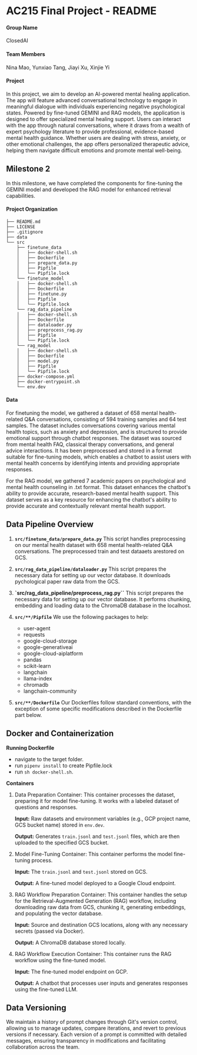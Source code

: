 # AC215 Final Project - README

#### Group Name
ClosedAI

#### Team Members
Nina Mao, Yunxiao Tang, Jiayi Xu, Xinjie Yi

#### Project
In this project, we aim to develop an AI-powered mental healing application. The app will feature advanced conversational technology to engage in meaningful dialogue with individuals experiencing negative psychological states. Powered by fine-tuned GEMINI and RAG models, the application is designed to offer specialized mental healing support. Users can interact with the app through natural conversations, where it draws from a wealth of expert psychology literature to provide professional, evidence-based mental health guidance. Whether users are dealing with stress, anxiety, or other emotional challenges, the app offers personalized therapeutic advice, helping them navigate difficult emotions and promote mental well-being.

## Milestone 2

In this milestone, we have completed the components for fine-tuning the GEMINI model and developed the RAG model for enhanced retrieval capabilities.

#### Project Organization

```
├── README.md
├── LICENSE
├── .gitignore
├── data
└── src
    ├── finetune_data
    │   ├── docker-shell.sh
    │   ├── Dockerfile
    │   ├── prepare_data.py
    │   ├── Pipfile
    │   └── Pipfile.lock
    └── finetune_model
    │   ├── docker-shell.sh
    │   ├── Dockerfile
    │   ├── finetune.py
    │   ├── Pipfile
    │   └── Pipfile.lock
    └── rag_data_pipeline
    │   ├── docker-shell.sh
    │   ├── Dockerfile
    │   ├── dataloader.py
    │   ├── preprocess_rag.py
    │   ├── Pipfile
    │   └── Pipfile.lock
    └── rag_model
    │   ├── docker-shell.sh
    │   ├── Dockerfile
    │   ├── model.py  
    │   ├── Pipfile
    │   └── Pipfile.lock
    ├── docker-compose.yml
    ├── docker-entrypoint.sh
    └── env.dev
```

#### Data

For finetuning the model, we gathered a dataset of 658 mental health-related Q&A conversations, consisting of 594 training samples and 64 test samples. The dataset includes conversations covering various mental health topics, such as anxiety and depression, and is structured to provide emotional support through chatbot responses. The dataset was sourced from mental health FAQ, classical therapy conversations, and general advice interactions. It has been preprocessed and stored in a format suitable for fine-tuning models, which enables a chatbot to assist users with mental health concerns by identifying intents and providing appropriate responses.

For the RAG model, we gathered 7 academic papers on psychological and mental health counseling in .txt format. This dataset enhances the chatbot's ability to provide accurate, research-based mental health support. This dataset serves as a key resource for enhancing the chatbot's ability to provide accurate and contextually relevant mental health support.
   
## Data Pipeline Overview

1. **`src/finetune_data/prepare_data.py`**
   This script handles preprocessing on our mental health dataset with 658 mental health-related Q&A conversations. The preprocessed train and test dataaets arestored on GCS.

2. **`src/rag_data_pipeline/dataloader.py`**
   This script prepares the necessary data for setting up our vector database. It downloads pychological paper raw data from the GCS.

3. **`src/rag_data_pipeline/preprocess_rag.py``**
   This script prepares the necessary data for setting up our vector database. It performs chunking, embedding and loading data to the ChromaDB database in the localhost.

4. **`src/**/Pipfile`**
   We use the following packages to help:
   - user-agent
   - requests
   - google-cloud-storage
   - google-generativeai
   - google-cloud-aiplatform
   - pandas
   - scikit-learn
   - langchain
   - llama-index
   - chromadb
   - langchain-community

5. **`src/**/Dockerfile`**
   Our Dockerfiles follow standard conventions, with the exception of some specific modifications described in the Dockerfile part below.

## Docker and Containerization

**Running Dockerfile**
- navigate to the target folder.
- run `pipenv install` to create Pipfile.lock
- run `sh docker-shell.sh`.

**Containers**
1. Data Preparation Container: This container processes the dataset, preparing it for model fine-tuning. It works with a labeled dataset of questions and responses.

	**Input:** Raw datasets and environment variables (e.g., GCP project name, GCS bucket name) stored in `env.dev`.

	**Output:** Generates `train.jsonl` and `test.jsonl` files, which are then uploaded to the specified GCS bucket.

2. Model Fine-Tuning Container: This container performs the model fine-tuning process.

	**Input:** The `train.jsonl` and `test.jsonl` stored on GCS.

	**Output:** A fine-tuned model deployed to a Google Cloud endpoint.

3. RAG Workflow Preparation Container: This container handles the setup for the Retrieval-Augmented Generation (RAG) workflow, including downloading raw data from GCS, chunking it, generating embeddings, and populating the vector database.

	**Input:** Source and destination GCS locations, along with any necessary secrets (passed via Docker).

	**Output:** A ChromaDB database stored locally.

4. RAG Workflow Execution Container: This container runs the RAG workflow using the fine-tuned model.

	**Input:** The fine-tuned model endpoint on GCP.

	**Output:** A chatbot that processes user inputs and generates responses using the fine-tuned LLM.


## Data Versioning 


We maintain a history of prompt changes through Git's version control, allowing us to manage updates, compare iterations, and revert to previous versions if necessary. Each version of a prompt is committed with detailed messages, ensuring transparency in modifications and facilitating collaboration across the team. 
